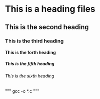 # This is a heading files
## This is the second heading
### This is the third heading
#### This is the forth heading
##### This is the fifth heading
###### This is the sixth heading

"""
gcc -o *.c
"""

